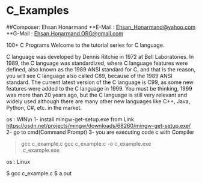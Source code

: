# C_Examples
##Composer: Ehsan Honarmand
**E-Mail  : Ehsan_Honarmand@yahoo.com
**G-Mail  : Ehsan.Honarmand.ORG@gmail.com

100+ C Programs
Welcome to the tutorial series for C language.

C language was developed by Dennis Ritchie in 1972 at Bell Laboratories. In 1989, the C language was standardized, where C language features were defined, also known as the 1989 ANSI standard for C, and that is the reason, you will see C language also called C89, because of the 1989 ANSI standard.
The current latest version of the C language is C99, as some new features were added to the C language in 1999.
You must be thinking, 1999 was more than 20 years ago, but the C language is still very relevant and widely used although there are many other new languages like C++, Java, Python, C#, etc. in the market.

os : WIN\n
1- install mingw-get-setup.exe from Link https://osdn.net/projects/mingw/downloads/68260/mingw-get-setup.exe/ 
2- go to cmd(Command Prompt)
3- you are executing code c with Compiler <gcc>

>  
>  gcc c_example.c 
>  gcc c_example.c  -o  c_example.exe    
>  \.c_example.exe

os : Linux
  
$  gcc c_example.c
$  a.out
